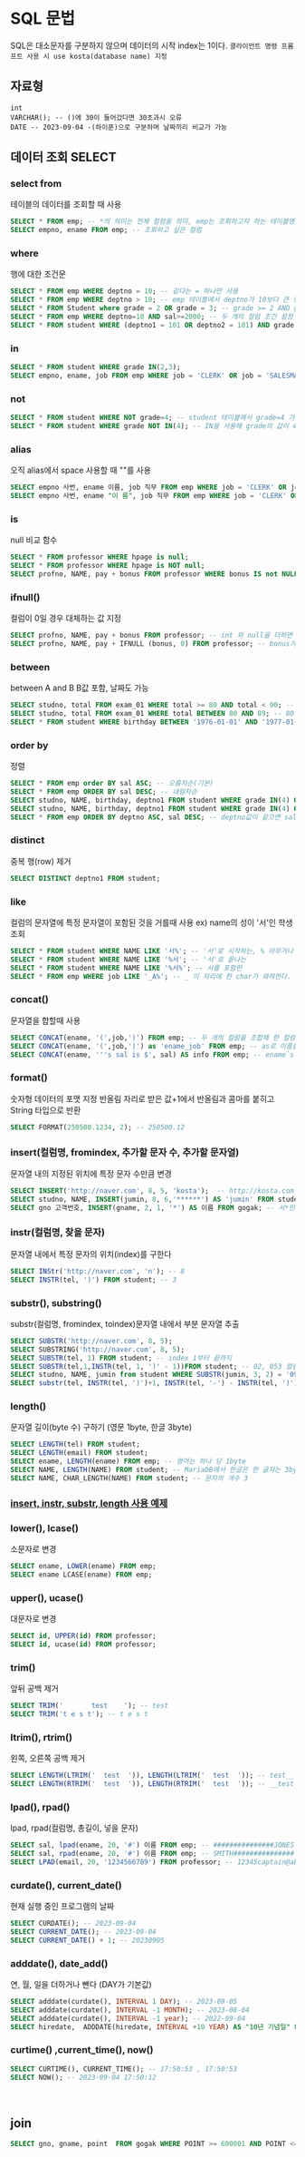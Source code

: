 # SQL 문법
SQL은 대소문자를 구분하지 않으며 데이터의 시작 index는 1이다.
`클라이언트 명령 프롬프트 사용 시 use kosta(database name) 지정 `
## 자료형
```
int
VARCHAR(); -- ()에 30이 들어갔다면 30초과시 오류
DATE -- 2023-09-04 -(하이푼)으로 구분하며 날짜끼리 비교가 가능
```
## 데이터 조회 SELECT
### select from 
테이블의 데이터를 조회할 때 사용
```SQL
SELECT * FROM emp; -- *의 의미는 전체 컬럼을 의미, emp는 조회하고자 하는 테이블명
SELECT empno, ename FROM emp; -- 조회하고 싶은 컬럼
```
### where 
행에 대한 조건문
```SQL
SELECT * FROM emp WHERE deptno = 10; -- 같다는 = 하나만 사용
SELECT * FROM emp WHERE deptno > 10; -- emp 테이블에서 deptno가 10보다 큰 행들을 조회
SELECT * FROM Student where grade = 2 OR grade = 3; -- grade >= 2 AND grade <= 3;
SELECT * FROM emp WHERE deptno=10 AND sal>=2000; -- 두 개의 컬럼 조건 설정 가능
SELECT * FROM student WHERE (deptno1 = 101 OR deptno2 = 101) AND grade IN(1,2); 
```
### in
```SQL
SELECT * FROM student WHERE grade IN(2,3);
SELECT empno, ename, job FROM emp WHERE job = 'CLERK' OR job = 'SALESMAN'; -- 문자형은 ''
```
### not
```SQL
SELECT * FROM student WHERE NOT grade=4; -- student 테이블에서 grade=4 가 아닌 학생
SELECT * FROM student WHERE grade NOT IN(4); -- IN을 사용해 grade의 값이 4가 아닌 학생
```
### alias 
오직 alias에서 space 사용할 때 ""를 사용
```SQL
SELECT empno 사번, ename 이름, job 직무 FROM emp WHERE job = 'CLERK' OR job = 'SALESMAN'; -- empno AS 사번 에서 AS가 생략
SELECT empno 사번, ename "이 름", job 직무 FROM emp WHERE job = 'CLERK' OR job = 'SALESMAN';
```
### is
null 비교 함수
```SQL
SELECT * FROM professor WHERE hpage is null;
SELECT * FROM professor WHERE hpage is NOT null;
SELECT profno, NAME, pay + bonus FROM professor WHERE bonus IS not NULL; -- int 형 끼리 더해서 조회 가능
```

### ifnull()
컬럼이 0일 경우 대체하는 값 지정
```sql
SELECT profno, NAME, pay + bonus FROM professor; -- int 와 null을 더하면 null로 출력
SELECT profno, NAME, pay + IFNULL (bonus, 0) FROM professor; -- bonus가 null이면 0 (DBMS마다 다름)
```
### between
between A and B B값 포함, 날짜도 가능
```sql
SELECT studno, total FROM exam_01 WHERE total >= 80 AND total < 90; -- 성능은 비교 연산자가 더 좋다
SELECT studno, total FROM exam_01 WHERE total BETWEEN 80 AND 89; -- 80 ~ 89 까지
SELECT * FROM student WHERE birthday BETWEEN '1976-01-01' AND '1977-01-01' -- A값은 B값보다 작아야 한다.
```
### order by
정렬
```sql
SELECT * FROM emp order BY sal ASC; -- 오름차순(기본)
SELECT * FROM emp ORDER BY sal DESC; -- 내림차순
SELECT studno, NAME, birthday, deptno1 FROM student WHERE grade IN(4) ORDER BY birthday;
SELECT studno, NAME, birthday, deptno1 FROM student WHERE grade IN(4) ORDER BY 3;
SELECT * FROM emp ORDER BY deptno ASC, sal DESC; -- deptno값이 같으면 sal값을 비교 ASC DESC는 각각 정해준다
```

### distinct 
중복 행(row) 제거
```sql
SELECT DISTINCT deptno1 FROM student;
```

### like 
컬럼의 문자열에 특정 문자열이 포함된 것을 거를때 사용 ex) name의 성이 '서'인 학생 조회
```sql
SELECT * FROM student WHERE NAME LIKE '서%'; -- '서'로 시작하는, % 아무거나 null이 아닌 문자
SELECT * FROM student WHERE NAME LIKE '%서'; -- '서'로 끝나는
SELECT * FROM student WHERE NAME LIKE '%서%'; -- 서를 포함한
SELECT * FROM emp WHERE job LIKE '_A%'; -- _ 이 자리에 한 char가 와햐한다. 즉 두번째가 A인 job을 찾는다.
```

### concat() 
문자열을 합할때 사용
```sql
SELECT CONCAT(ename, '(',job,')') FROM emp; -- 두 개의 컬럼을 조합해 한 컬럼으로 출력 하지만 컬럼명이 없음
SELECT CONCAT(ename, '(',job,')') as 'ename_job' FROM emp; -- as로 이름을 다시 지어줄 수 있다
SELECT CONCAT(ename, '''s sal is $', sal) AS info FROM emp; -- ename`s sal is $4000
```
### format() 
숫자형 데이터의 포맷 지정 반올림 자리로 받은 값+1에서 반올림과 콤마를 붙히고 String 타입으로 반환
```sql
SELECT FORMAT(250500.1234, 2); -- 250500.12 
```
### insert(컬럼명, fromindex, 추가할 문자 수, 추가할 문자열)
문자열 내의 지정된 위치에 특정 문자 수만큼 변경
```sql
SELECT INSERT('http://naver.com', 8, 5, 'kosta');  -- http://kosta.com , 8번째 index 8 'n'에서부터 5개 ('kosta')변경
SELECT studno, NAME, INSERT(jumin, 8, 6,'******') AS 'jumin' FROM student; -- 9904091******
SELECT gno 고객번호, INSERT(gname, 2, 1, '*') AS 이름 FROM gogak; -- 서*민
```
### instr(컬럼명, 찾을 문자)
문자열 내에서 특정 문자의 위치(index)를 구한다
```sql
SELECT INStr('http://naver.com', 'n'); -- 8
SELECT INSTR(tel, ')') FROM student; -- 3
```
### substr(), substring()
substr(컬럼명, fromindex, toindex)문자열 내에서 부분 문자열 추출
```sql
SELECT SUBSTR('http://naver.com', 8, 5);
SELECT SUBSTRING('http://naver.com', 8, 5);
SELECT SUBSTR(tel, 1) FROM student; -- index 1부터 끝까지
SELECT SUBSTR(tel,1,INSTR(tel, 1, ')' - 1))FROM student; -- 02, 053 컬럼 tel의 index 1 부터 INSTR(tel, 1, ')' - 1 까지
SELECT studno, NAME, jumin from student WHERE SUBSTR(jumin, 3, 2) = '09'; -- where 사용해 조건 가능
SELECT substr(tel, INSTR(tel, ')')+1, INSTR(tel, '-') - INSTR(tel, ')')-1)FROM student;
```
### length() 
문자열 길이(byte 수) 구하기 (영문 1byte, 한글 3byte)
```sql
SELECT LENGTH(tel) FROM student;
SELECT LENGTH(email) FROM student;
SELECT ename, LENGTH(ename) FROM emp; -- 영어는 하나 당 1byte
SELECT NAME, LENGTH(NAME) FROM student; -- MariaDB에서 한글은 한 글자는 3byte 그래서 길이는 9
SELECT NAME, CHAR_LENGTH(NAME) FROM student; -- 문자의 개수 3
```
### [insert, instr, substr, length 사용 예제](https://github.com/JeHa-An/KOSTA/blob/main/database/SQL_String_EX01.md)

### lower(), lcase()
소문자로 변경
```sql
SELECT ename, LOWER(ename) FROM emp;
SELECT ename LCASE(ename) FROM emp;
```
### upper(), ucase() 
대문자로 변경
```sql
SELECT id, UPPER(id) FROM professor;
SELECT id, ucase(id) FROM professor;
```

### trim() 
앞뒤 공백 제거
```sql
SELECT TRIM(' 		test  	'); -- test
SELECT TRIM('t e s t'); -- t e s t
```

### ltrim(), rtrim()
왼쪽, 오른쪽 공백 제거
```sql
SELECT LENGTH(LTRIM('  test  ')), LENGTH(LTRIM('  test  ')); -- test__
SELECT LENGTH(RTRIM('  test  ')), LENGTH(RTRIM('  test  ')); -- __test
```

### lpad(), rpad()
lpad, rpad(컬럼명, 총길이, 넣을 문자)
```sql
SELECT sal, lpad(ename, 20, '#') 이름 FROM emp; -- ###############JONES
SELECT sal, rpad(ename, 20, '#') 이름 FROM emp; -- SMITH###############
SELECT LPAD(email, 20, '1234566789') FROM professor; -- 12345captain@abc.net 여유 있는 만큼 채워 넣는다
```

### curdate(), current_date()
현재 실행 중인 프로그램의 날짜
```sql
SELECT CURDATE(); -- 2023-09-04
SELECT CURRENT_DATE(); -- 2023-09-04
SELECT CURRENT_DATE() + 1; -- 20230905
```
### adddate(), date_add()
연, 월, 일을 더하거나 뺀다 (DAY가 기본값)
```sql
SELECT adddate(curdate(), INTERVAL 1 DAY); -- 2023-09-05 
SELECT adddate(curdate(), INTERVAL -1 MONTH); -- 2023-08-04
SELECT adddate(curdate(), INTERVAL -1 year); -- 2022-09-04
SELECT hiredate,  ADDDATE(hiredate, INTERVAL +10 YEAR) AS "10년 기념일" FROM emp; -- 1981-11-17 , 1991-11-17
```
### curtime() ,current_time(), now()
```sql
SELECT CURTIME(), CURRENT_TIME(); -- 17:50:53 , 17:50:53
SELECT NOW(); -- 2023-09-04 17:50:12
```

<br> 

## join
```sql
SELECT gno, gname, point  FROM gogak WHERE POINT >= 600001 AND POINT <= 700000 -- gift 테이블을 보고 SQL문 작성 불편함
```
